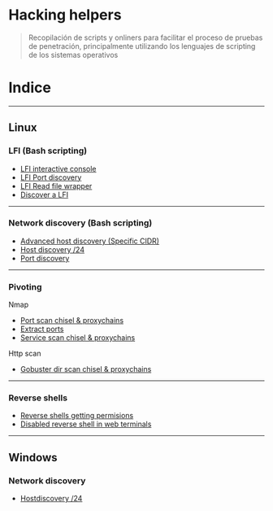 # Hacking helpers

> Recopilación de scripts y onliners para facilitar el proceso de pruebas de penetración, principalmente utilizando los lenguajes de scripting de los sistemas operativos

# Indice
---------------------
## Linux

### LFI (Bash scripting)

- [LFI interactive console](https://github.com/SebSecRepos/Helpers/blob/main/Linux/LFI/Lfi_interactive_console.sh)
- [LFI Port discovery](https://github.com/SebSecRepos/Helpers/blob/main/Linux/LFI/Lfi_port_discovery.sh)
- [LFI Read file wrapper](https://github.com/SebSecRepos/Helpers/blob/main/Linux/LFI/Read_file_wrapper.sh)
- [Discover a LFI](https://github.com/SebSecRepos/Helpers/blob/main/Linux/LFI/discover_a_lfi.sh)

-----

### Network discovery (Bash scripting)

- [Advanced host discovery (Specific CIDR)](https://github.com/SebSecRepos/Helpers/blob/main/Linux/Net_Discovery/Advanced_host_discovery.sh)
- [Host discovery /24](https://github.com/SebSecRepos/Helpers/blob/main/Linux/Net_Discovery/Hostdiscovery.sh)
- [Port discovery](https://github.com/SebSecRepos/Helpers/blob/main/Linux/Net_Discovery/Portdiscovery.sh)

----------

### Pivoting
Nmap
- [Port scan chisel & proxychains](https://github.com/SebSecRepos/Helpers/blob/main/Linux/Pivoting/Nmap/port_scan.sh)
- [Extract ports](https://github.com/SebSecRepos/Helpers/blob/main/Linux/Pivoting/Nmap/extract_ports.sh)
- [Service scan chisel & proxychains ](https://github.com/SebSecRepos/Helpers/blob/main/Linux/Pivoting/Nmap/services_scan.sh)

Http scan
- [Gobuster dir scan chisel & proxychains](https://github.com/SebSecRepos/Helpers/blob/main/Linux/Pivoting/http_scan/gobuster.sh)

----------
### Reverse shells
- [Reverse shells getting permisions](https://github.com/SebSecRepos/Helpers/blob/main/Linux/reverse_shells/Permssion_revshell.sh)
- [Disabled reverse shell in web terminals](https://github.com/SebSecRepos/Helpers/blob/main/Linux/reverse_shells/disabled_rev_shell.sh)

---------
## Windows

### Network discovery
- [Hostdiscovery /24](https://github.com/SebSecRepos/Helpers/blob/main/Windows/hostdiscovery.bat)

